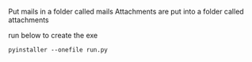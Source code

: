Put mails in a folder called mails
Attachments are put into a folder called attachments

run below to create the exe
```
pyinstaller --onefile run.py
```
